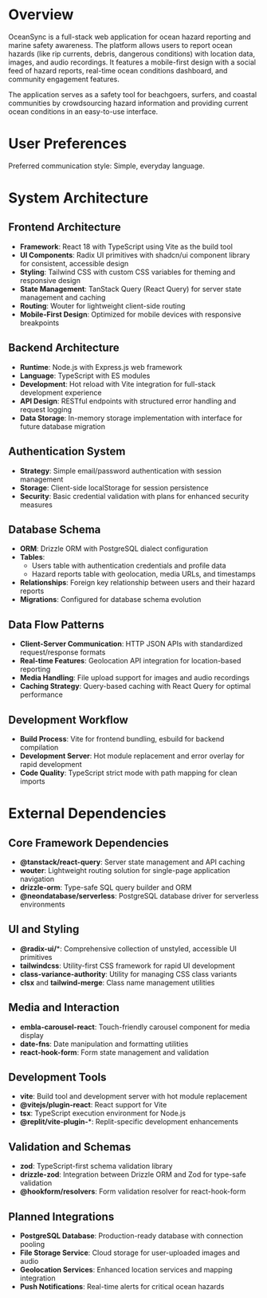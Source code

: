 # Overview

OceanSync is a full-stack web application for ocean hazard reporting and marine safety awareness. The platform allows users to report ocean hazards (like rip currents, debris, dangerous conditions) with location data, images, and audio recordings. It features a mobile-first design with a social feed of hazard reports, real-time ocean conditions dashboard, and community engagement features.

The application serves as a safety tool for beachgoers, surfers, and coastal communities by crowdsourcing hazard information and providing current ocean conditions in an easy-to-use interface.

# User Preferences

Preferred communication style: Simple, everyday language.

# System Architecture

## Frontend Architecture
- **Framework**: React 18 with TypeScript using Vite as the build tool
- **UI Components**: Radix UI primitives with shadcn/ui component library for consistent, accessible design
- **Styling**: Tailwind CSS with custom CSS variables for theming and responsive design
- **State Management**: TanStack Query (React Query) for server state management and caching
- **Routing**: Wouter for lightweight client-side routing
- **Mobile-First Design**: Optimized for mobile devices with responsive breakpoints

## Backend Architecture
- **Runtime**: Node.js with Express.js web framework
- **Language**: TypeScript with ES modules
- **Development**: Hot reload with Vite integration for full-stack development experience
- **API Design**: RESTful endpoints with structured error handling and request logging
- **Data Storage**: In-memory storage implementation with interface for future database migration

## Authentication System
- **Strategy**: Simple email/password authentication with session management
- **Storage**: Client-side localStorage for session persistence
- **Security**: Basic credential validation with plans for enhanced security measures

## Database Schema
- **ORM**: Drizzle ORM with PostgreSQL dialect configuration
- **Tables**: 
  - Users table with authentication credentials and profile data
  - Hazard reports table with geolocation, media URLs, and timestamps
- **Relationships**: Foreign key relationship between users and their hazard reports
- **Migrations**: Configured for database schema evolution

## Data Flow Patterns
- **Client-Server Communication**: HTTP JSON APIs with standardized request/response formats
- **Real-time Features**: Geolocation API integration for location-based reporting
- **Media Handling**: File upload support for images and audio recordings
- **Caching Strategy**: Query-based caching with React Query for optimal performance

## Development Workflow
- **Build Process**: Vite for frontend bundling, esbuild for backend compilation
- **Development Server**: Hot module replacement and error overlay for rapid development
- **Code Quality**: TypeScript strict mode with path mapping for clean imports

# External Dependencies

## Core Framework Dependencies
- **@tanstack/react-query**: Server state management and API caching
- **wouter**: Lightweight routing solution for single-page application navigation
- **drizzle-orm**: Type-safe SQL query builder and ORM
- **@neondatabase/serverless**: PostgreSQL database driver for serverless environments

## UI and Styling
- **@radix-ui/***: Comprehensive collection of unstyled, accessible UI primitives
- **tailwindcss**: Utility-first CSS framework for rapid UI development
- **class-variance-authority**: Utility for managing CSS class variants
- **clsx** and **tailwind-merge**: Class name management utilities

## Media and Interaction
- **embla-carousel-react**: Touch-friendly carousel component for media display
- **date-fns**: Date manipulation and formatting utilities
- **react-hook-form**: Form state management and validation

## Development Tools
- **vite**: Build tool and development server with hot module replacement
- **@vitejs/plugin-react**: React support for Vite
- **tsx**: TypeScript execution environment for Node.js
- **@replit/vite-plugin-***: Replit-specific development enhancements

## Validation and Schemas
- **zod**: TypeScript-first schema validation library
- **drizzle-zod**: Integration between Drizzle ORM and Zod for type-safe validation
- **@hookform/resolvers**: Form validation resolver for react-hook-form

## Planned Integrations
- **PostgreSQL Database**: Production-ready database with connection pooling
- **File Storage Service**: Cloud storage for user-uploaded images and audio
- **Geolocation Services**: Enhanced location services and mapping integration
- **Push Notifications**: Real-time alerts for critical ocean hazards